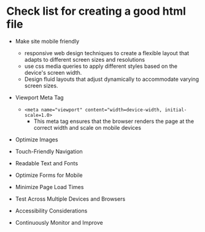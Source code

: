 # Check list for creating a good html file

* Make site mobile friendly
    - responsive web design techniques to create a flexible layout that adapts to different screen sizes and resolutions
    - use css media queries to apply different styles based on the device's screen width.
    - Design fluid layouts that adjust dynamically to accommodate varying screen sizes.

* Viewport Meta Tag
    - ```<meta name="viewport" content="width=device-width, initial-scale=1.0>```
        - This meta tag ensures that the browser renders the page at the correct width and scale on mobile devices

* Optimize Images

* Touch-Friendly Navigation

* Readable Text and Fonts

* Optimize Forms for Mobile

* Minimize Page Load Times

* Test Across Multiple Devices and Browsers

* Accessibility Considerations

* Continuously Monitor and Improve
